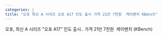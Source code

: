 ```yaml
---
categories: j
title: "오포 최신 A 시리즈 오포 A17 인도 출시 가격 21만 7천원  케이벤치 KBench"
---
```

오포, 최신 A 시리즈 "오포 A17" 인도 출시.. 가격 21만 7천원&nbsp;&nbsp;케이벤치 (KBench)
